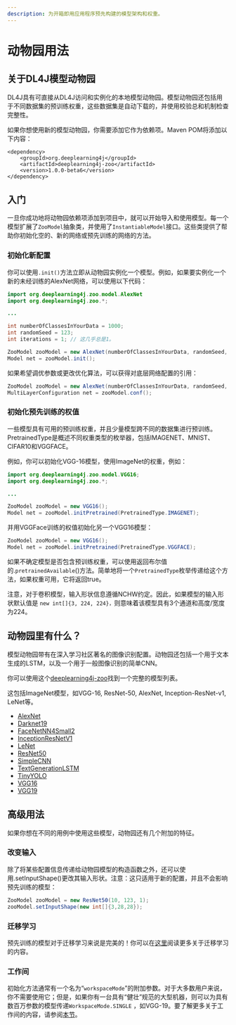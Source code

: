 ```yaml
---
description: 为开箱即用应用程序预先构建的模型架构和权重。
---
```


# 动物园用法

## 关于DL4J模型动物园

DL4J具有可直接从DL4J访问和实例化的本地模型动物园。模型动物园还包括用于不同数据集的预训练权重，这些数据集是自动下载的，并使用校验总和机制检查完整性。

如果你想使用新的模型动物园，你需要添加它作为依赖项。Maven POM将添加以下内容：

```markup
<dependency>
    <groupId>org.deeplearning4j</groupId>
    <artifactId>deeplearning4j-zoo</artifactId>
    <version>1.0.0-beta6</version>
</dependency>
```

## 入门

一旦你成功地将动物园依赖项添加到项目中，就可以开始导入和使用模型。每一个模型扩展了`ZooModel`抽象类，并使用了`InstantiableModel`接口。这些类提供了帮助你初始化空的、新的网络或预先训练的网络的方法。

### 初始化新配置

你可以使用`.init()`方法立即从动物园实例化一个模型。例如，如果要实例化一个新的未经训练的AlexNet网络，可以使用以下代码：

```java
import org.deeplearning4j.zoo.model.AlexNet
import org.deeplearning4j.zoo.*;

...

int numberOfClassesInYourData = 1000;
int randomSeed = 123;
int iterations = 1; // 这几乎总是1。

ZooModel zooModel = new AlexNet(numberOfClassesInYourData, randomSeed, iterations);
Model net = zooModel.init();
```

如果希望调优参数或更改优化算法，可以获得对底层网络配置的引用：

```java
ZooModel zooModel = new AlexNet(numberOfClassesInYourData, randomSeed, iterations);
MultiLayerConfiguration net = zooModel.conf();
```

### 初始化预先训练的权值

一些模型具有可用的预训练权重，并且少量模型跨不同的数据集进行预训练。PretrainedType是概述不同权重类型的枚举器，包括IMAGENET、MNIST、CIFAR10和VGGFACE。

例如，你可以初始化VGG-16模型，使用ImageNet的权重，例如：

```java
import org.deeplearning4j.zoo.model.VGG16;
import org.deeplearning4j.zoo.*;

...

ZooModel zooModel = new VGG16();
Model net = zooModel.initPretrained(PretrainedType.IMAGENET);
```

并用VGGFace训练的权值初始化另一个VGG16模型：

```java
ZooModel zooModel = new VGG16();
Model net = zooModel.initPretrained(PretrainedType.VGGFACE);
```

如果不确定模型是否包含预训练权重，可以使用返回布尔值的.`pretrainedAvailable`\(\)方法。简单地将一个`PretrainedType`枚举传递给这个方法，如果权重可用，它将返回true。

注意，对于卷积模型，输入形状信息遵循NCHW约定。因此，如果模型的输入形状默认值是 `new int[]{3, 224, 224}，`则意味着该模型具有3个通道和高度/宽度为224。

## 动物园里有什么？

模型动物园带有在深入学习社区著名的图像识别配置。动物园还包括一个用于文本生成的LSTM，以及一个用于一般图像识别的简单CNN。

你可以使用这个[deeplearning4j-zoo](https://github.com/deeplearning4j/deeplearning4j/tree/master/deeplearning4j/deeplearning4j-zoo/src/main/java/org/deeplearning4j/zoo/model)找到一个完整的模型列表。

这包括ImageNet模型，如VGG-16, ResNet-50, AlexNet, Inception-ResNet-v1, LeNet等。

* [AlexNet](https://github.com/deeplearning4j/deeplearning4j/blob/master/deeplearning4j/deeplearning4j-zoo/src/main/java/org/deeplearning4j/zoo/model/AlexNet.java)
* [Darknet19](https://github.com/deeplearning4j/deeplearning4j/blob/master/deeplearning4j/deeplearning4j-zoo/src/main/java/org/deeplearning4j/zoo/model/Darknet19.java)
* [FaceNetNN4Small2](https://github.com/deeplearning4j/deeplearning4j/blob/master/deeplearning4j/deeplearning4j-zoo/src/main/java/org/deeplearning4j/zoo/model/FaceNetNN4Small2.java)
* [InceptionResNetV1](https://github.com/deeplearning4j/deeplearning4j/blob/master/deeplearning4j/deeplearning4j-zoo/src/main/java/org/deeplearning4j/zoo/model/InceptionResNetV1.java)
* [LeNet](https://github.com/deeplearning4j/deeplearning4j/blob/master/deeplearning4j/deeplearning4j-zoo/src/main/java/org/deeplearning4j/zoo/model/LeNet.java)
* [ResNet50](https://github.com/deeplearning4j/deeplearning4j/blob/master/deeplearning4j/deeplearning4j-zoo/src/main/java/org/deeplearning4j/zoo/model/ResNet50.java)
* [SimpleCNN](https://github.com/deeplearning4j/deeplearning4j/blob/master/deeplearning4j/deeplearning4j-zoo/src/main/java/org/deeplearning4j/zoo/model/SimpleCNN.java)
* [TextGenerationLSTM](https://github.com/deeplearning4j/deeplearning4j/blob/master/deeplearning4j/deeplearning4j-zoo/src/main/java/org/deeplearning4j/zoo/model/TextGenerationLSTM.java)
* [TinyYOLO](https://github.com/deeplearning4j/deeplearning4j/blob/master/deeplearning4j/deeplearning4j-zoo/src/main/java/org/deeplearning4j/zoo/model/TinyYOLO.java)
* [VGG16](https://github.com/deeplearning4j/deeplearning4j/blob/master/deeplearning4j/deeplearning4j-zoo/src/main/java/org/deeplearning4j/zoo/model/VGG16.java)
* [VGG19](https://github.com/deeplearning4j/deeplearning4j/blob/master/deeplearning4j/deeplearning4j-zoo/src/main/java/org/deeplearning4j/zoo/model/VGG19.java)

## 高级用法

如果你想在不同的用例中使用这些模型，动物园还有几个附加的特征。

### 改变输入

除了将某些配置信息传递给动物园模型的构造函数之外，还可以使用.setInputShape\(\)更改其输入形状。注意：这只适用于新的配置，并且不会影响预先训练的模型：

```java
ZooModel zooModel = new ResNet50(10, 123, 1);
zooModel.setInputShape(new int[]{3,28,28});
```

### 迁移学习

预先训练的模型对于迁移学习来说是完美的！你可以在[这里](https://deeplearning4j.org/docs/latest/deeplearning4j-nn-transfer-learning)阅读更多关于迁移学习的内容。

### 工作间

初始化方法通常有一个名为“`workspaceMode`”的附加参数。对于大多数用户来说，你不需要使用它；但是，如果你有一台具有“健壮”规范的大型机器，则可以为具有数百万参数的模型传递`WorkspaceMode.SINGLE` ，如VGG-19。要了解更多关于工作间的内容，请参阅[本节](https://deeplearning4j.org/docs/latest/deeplearning4j-config-workspaces)。

